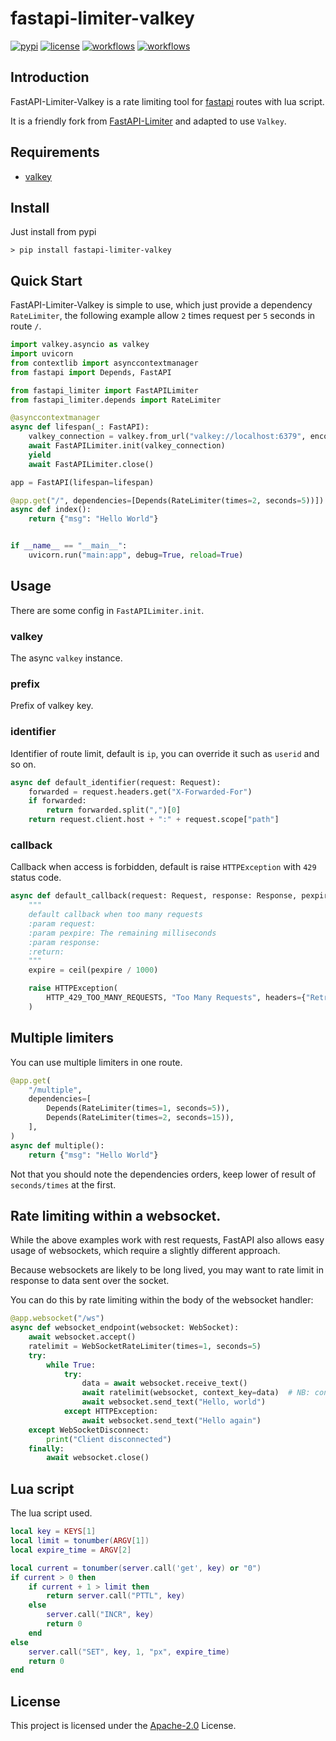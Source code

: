 # fastapi-limiter-valkey

[![pypi](https://img.shields.io/pypi/v/fastapi-limiter-valkey.svg?style=flat)](https://pypi.python.org/pypi/fastapi-limiter-valkey)
[![license](https://img.shields.io/github/license/scraiber/fastapi-limiter-valkey)](https://github.com/scraiber/fastapi-limiter-valkey/blob/master/LICENCE)
[![workflows](https://github.com/scraiber/fastapi-limiter-valkey/workflows/pypi/badge.svg)](https://github.com/scraiber/fastapi-limiter-valkey/actions?query=workflow:pypi)
[![workflows](https://github.com/scraiber/fastapi-limiter-valkey/workflows/ci/badge.svg)](https://github.com/scraiber/fastapi-limiter-valkey/actions?query=workflow:ci)

## Introduction

FastAPI-Limiter-Valkey is a rate limiting tool for [fastapi](https://github.com/tiangolo/fastapi) routes with lua script.

It is a friendly fork from [FastAPI-Limiter](https://github.com/long2ice/fastapi-limiter) and adapted to use `Valkey`.

## Requirements

- [valkey](https://valkey.io/)

## Install

Just install from pypi

```shell script
> pip install fastapi-limiter-valkey
```

## Quick Start

FastAPI-Limiter-Valkey is simple to use, which just provide a dependency `RateLimiter`, the following example allow `2` times
request per `5` seconds in route `/`.

```py
import valkey.asyncio as valkey
import uvicorn
from contextlib import asynccontextmanager
from fastapi import Depends, FastAPI

from fastapi_limiter import FastAPILimiter
from fastapi_limiter.depends import RateLimiter

@asynccontextmanager
async def lifespan(_: FastAPI):
    valkey_connection = valkey.from_url("valkey://localhost:6379", encoding="utf8")
    await FastAPILimiter.init(valkey_connection)
    yield
    await FastAPILimiter.close()

app = FastAPI(lifespan=lifespan)

@app.get("/", dependencies=[Depends(RateLimiter(times=2, seconds=5))])
async def index():
    return {"msg": "Hello World"}


if __name__ == "__main__":
    uvicorn.run("main:app", debug=True, reload=True)
```

## Usage

There are some config in `FastAPILimiter.init`.

### valkey

The async `valkey` instance.

### prefix

Prefix of valkey key.

### identifier

Identifier of route limit, default is `ip`, you can override it such as `userid` and so on.

```py
async def default_identifier(request: Request):
    forwarded = request.headers.get("X-Forwarded-For")
    if forwarded:
        return forwarded.split(",")[0]
    return request.client.host + ":" + request.scope["path"]
```

### callback

Callback when access is forbidden, default is raise `HTTPException` with `429` status code.

```py
async def default_callback(request: Request, response: Response, pexpire: int):
    """
    default callback when too many requests
    :param request:
    :param pexpire: The remaining milliseconds
    :param response:
    :return:
    """
    expire = ceil(pexpire / 1000)

    raise HTTPException(
        HTTP_429_TOO_MANY_REQUESTS, "Too Many Requests", headers={"Retry-After": str(expire)}
    )
```

## Multiple limiters

You can use multiple limiters in one route.

```py
@app.get(
    "/multiple",
    dependencies=[
        Depends(RateLimiter(times=1, seconds=5)),
        Depends(RateLimiter(times=2, seconds=15)),
    ],
)
async def multiple():
    return {"msg": "Hello World"}
```

Not that you should note the dependencies orders, keep lower of result of `seconds/times` at the first.

## Rate limiting within a websocket.

While the above examples work with rest requests, FastAPI also allows easy usage
of websockets, which require a slightly different approach.

Because websockets are likely to be long lived, you may want to rate limit in
response to data sent over the socket.

You can do this by rate limiting within the body of the websocket handler:

```py
@app.websocket("/ws")
async def websocket_endpoint(websocket: WebSocket):
    await websocket.accept()
    ratelimit = WebSocketRateLimiter(times=1, seconds=5)
    try:
        while True:
            try:
                data = await websocket.receive_text()
                await ratelimit(websocket, context_key=data)  # NB: context_key is optional
                await websocket.send_text("Hello, world")
            except HTTPException:
                await websocket.send_text("Hello again")
    except WebSocketDisconnect:
        print("Client disconnected")
    finally:
        await websocket.close()
```

## Lua script

The lua script used.

```lua
local key = KEYS[1]
local limit = tonumber(ARGV[1])
local expire_time = ARGV[2]

local current = tonumber(server.call('get', key) or "0")
if current > 0 then
    if current + 1 > limit then
        return server.call("PTTL", key)
    else
        server.call("INCR", key)
        return 0
    end
else
    server.call("SET", key, 1, "px", expire_time)
    return 0
end
```

## License

This project is licensed under the
[Apache-2.0](https://github.com/scraiber/fastapi-limiter-valkey/blob/master/LICENCE) License.

